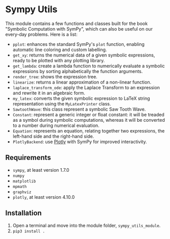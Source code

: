 # Sympy Utils

This module contains a few functions and classes built for the book "Symbolic Computation with SymPy", which can also be useful on our every-day problems. Here is a list:

* `pplot`: enhances the standard SymPy's `plot` function, enabling automatic line coloring and custom labelling.
* `get_xy`: returns the numerical data of a given symbolic expressions, ready to be plotted with any plotting library.
* `get_lambda`: create a lambda function to numerically evaluate a symbolic expressions by sorting alphabetically the function arguments.
* `render_tree`: shows the expression tree.
* `linearize`: returns a linear approximation of a non-linear function.
* `laplace_transform_ode`: apply the Laplace Transform to an expression and rewrite it in an algebraic form.
* `my_latex`: converts the given symbolic expression to LaTeX string representation using the `MyLatexPrinter` class.
* `SawtoothWave`: this class represent a symbolic Saw Tooth Wave.
* `Constant`: represent a generic integer or float constant: it will be treaded as a symbol during symbolic computations, whereas it will be converted to a number during numerical evaluation.
* `Equation`: represents an equation, relating together two expressions, the left-hand side and the right-hand side.
* `PlotlyBackend`: use [Plotly](https://plotly.com/) with SymPy for improved interactivity.

## Requirements

* `sympy`, at least version 1.7.0
* `numpy`
* `matplotlib`
* `mpmath`
* `graphviz`
* `plotly`, at least version 4.10.0

## Installation

1. Open a terminal and move into the module folder, `sympy_utils_module`.
2. `pip3 install .`
